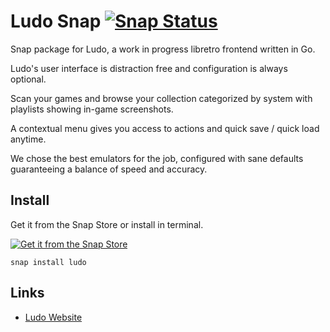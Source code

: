 # Ludo Snap [![Snap Status](https://build.snapcraft.io/badge/predr/ludo-snap.svg)](https://build.snapcraft.io/user/predr/ludo-snap)

Snap package for Ludo, a work in progress libretro frontend written in Go.

Ludo's user interface is distraction free and configuration is always optional.

Scan your games and browse your collection categorized by system with playlists showing in-game screenshots.

A contextual menu gives you access to actions and quick save / quick load anytime.

We chose the best emulators for the job, configured with sane defaults guaranteeing a balance of speed and accuracy.

## Install

Get it from the Snap Store or install in terminal.

[![Get it from the Snap Store](https://snapcraft.io/static/images/badges/en/snap-store-black.svg)](https://snapcraft.io/ludo)

	snap install ludo

## Links

- [Ludo Website](https://ludo.libretro.com)